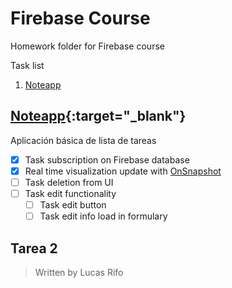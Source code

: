 # Firebase Course
Homework folder for Firebase course

Task list
1. [Noteapp](##Noteapp)

## [Noteapp](/noteapp/){:target="_blank"}
Aplicación básica de lista de tareas
- [x] Task subscription on Firebase database
- [x] Real time visualization update with [OnSnapshot](https://firebase.google.com/docs/firestore/query-data/listen#web-version-9)
- [ ] Task deletion from UI
- [ ] Task edit functionality
  - [ ] Task edit button
  - [ ] Task edit info load in formulary

## Tarea 2


>Written by Lucas Rifo 